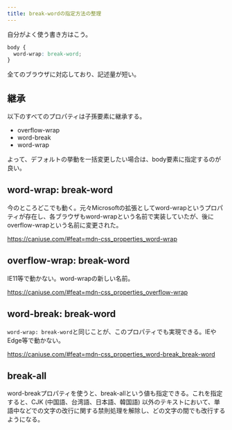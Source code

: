 ```yaml
---
title: break-wordの指定方法の整理
---
```


自分がよく使う書き方はこう。

```css
body {
  word-wrap: break-word;
}
```

全てのブラウザに対応しており、記述量が短い。

## 継承

以下のすべてのプロパティは子孫要素に継承する。

- overflow-wrap
- word-break
- word-wrap

よって、デフォルトの挙動を一括変更したい場合は、body要素に指定するのが良い。

## word-wrap: break-word

今のところどこでも動く。元々Microsoftの拡張としてword-wrapというプロパティが存在し、各ブラウザもword-wrapという名前で実装していたが、後にoverflow-wrapという名前に変更された。

<https://caniuse.com/#feat=mdn-css_properties_word-wrap>

## overflow-wrap: break-word

IE11等で動かない。word-wrapの新しい名前。

<https://caniuse.com/#feat=mdn-css_properties_overflow-wrap>

## word-break: break-word

`word-wrap: break-word`と同じことが、このプロパティでも実現できる。IEやEdge等で動かない。

<https://caniuse.com/#feat=mdn-css_properties_word-break_break-word>

## break-all

word-breakプロパティを使うと、break-allという値も指定できる。これを指定すると、CJK (中国語、台湾語、日本語、韓国語) 以外のテキストにおいて、単語中などでの文字の改行に関する禁則処理を解除し、どの文字の間でも改行するようになる。
